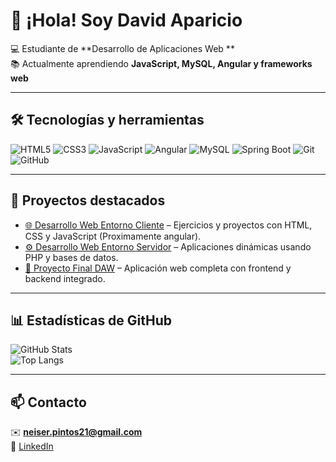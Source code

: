 # 👋 ¡Hola! Soy David Aparicio

💻 Estudiante de **Desarrollo de Aplicaciones Web **  
📚 Actualmente aprendiendo **JavaScript, MySQL, Angular y frameworks web**  

---

## 🛠️ Tecnologías y herramientas
![HTML5](https://img.shields.io/badge/HTML5-E34F26?style=for-the-badge&logo=html5&logoColor=white)
![CSS3](https://img.shields.io/badge/CSS3-1572B6?style=for-the-badge&logo=css3&logoColor=white)
![JavaScript](https://img.shields.io/badge/JavaScript-F7DF1E?style=for-the-badge&logo=javascript&logoColor=black)
![Angular](https://img.shields.io/badge/Angular-DD0031?style=for-the-badge&logo=angular&logoColor=white)
![MySQL](https://img.shields.io/badge/MySQL-005C84?style=for-the-badge&logo=mysql&logoColor=white)
![Spring Boot](https://img.shields.io/badge/Spring_Boot-6DB33F?style=for-the-badge&logo=springboot&logoColor=white)
![Git](https://img.shields.io/badge/Git-F05032?style=for-the-badge&logo=git&logoColor=white)
![GitHub](https://img.shields.io/badge/GitHub-100000?style=for-the-badge&logo=github&logoColor=white)

---

## 📂 Proyectos destacados
- [🌐 Desarrollo Web Entorno Cliente](#) – Ejercicios y proyectos con HTML, CSS y JavaScript (Proximamente angular).  
- [⚙️ Desarrollo Web Entorno Servidor](#) – Aplicaciones dinámicas usando PHP y bases de datos.  
- [📌 Proyecto Final DAW](#) – Aplicación web completa con frontend y backend integrado.  

---

## 📊 Estadísticas de GitHub
![GitHub Stats](https://github-readme-stats.vercel.app/api?username=David-aparicio&show_icons=true&theme=tokyonight)  
![Top Langs](https://github-readme-stats.vercel.app/api/top-langs/?username=David-aparicio&layout=compact&theme=tokyonight)

---

## 📫 Contacto
✉️ **neiser.pintos21@gmail.com**  
🔗 [LinkedIn](https://www.linkedin.com)   
